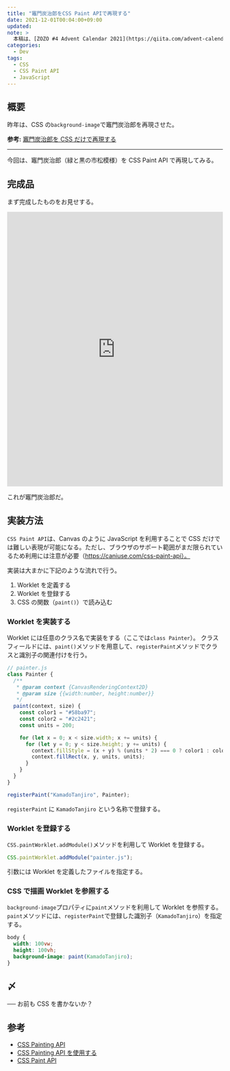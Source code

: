 ```yaml
---
title: "竈門炭治郎をCSS Paint APIで再現する"
date: 2021-12-01T00:04:00+09:00
updated:
note: >
  本稿は、[ZOZO #4 Advent Calendar 2021](https://qiita.com/advent-calendar/2021/zozo) 1日目の記事です。
categories:
  - Dev
tags:
  - CSS
  - CSS Paint API
  - JavaScript
---
```


## 概要

昨年は、CSS の`background-image`で竈門炭治郎を再現させた。

**参考:** [竈門炭治郎を CSS だけで再現する](https://b.0218.jp/202012230000.html)

---

今回は、竈門炭治郎（緑と黒の市松模様）を CSS Paint API で再現してみる。

## 完成品

まず完成したものをお見せする。

<iframe height="640" style="width: 100%;" scrolling="no" title="Tanjiro Kamado 2" src="https://codepen.io/hiro0218/embed/Yzxmwop?default-tab=html%2Cresult&theme-id=light" frameborder="no" loading="lazy" allowtransparency="true" allowfullscreen="true">
  See the Pen <a href="https://codepen.io/hiro0218/pen/Yzxmwop">
  Tanjiro Kamado 2</a> by hiro (<a href="https://codepen.io/hiro0218">@hiro0218</a>)
  on <a href="https://codepen.io">CodePen</a>.
</iframe>

これが竈門炭治郎だ。

## 実装方法

`CSS Paint API`は、Canvas のように JavaScript を利用することで CSS だけでは難しい表現が可能になる。ただし、ブラウザのサポート範囲がまだ限られているため利用には注意が必要（https://caniuse.com/css-paint-api）。

実装は大まかに下記のような流れで行う。

1. Worklet を定義する
2. Worklet を登録する
3. CSS の関数（`paint()`）で読み込む

### Worklet を実装する

Worklet には任意のクラス名で実装をする（ここでは`class Painter`）。
クラスフィールドには、`paint()`メソッドを用意して、`registerPaint`メソッドでクラスと識別子の関連付けを行う。

```js
// painter.js
class Painter {
  /**
   * @param context {CanvasRenderingContext2D}
   * @param size {{width:number, height:number}}
   */
  paint(context, size) {
    const color1 = "#58ba97";
    const color2 = "#2c2421";
    const units = 200;

    for (let x = 0; x < size.width; x += units) {
      for (let y = 0; y < size.height; y += units) {
        context.fillStyle = (x + y) % (units * 2) === 0 ? color1 : color2;
        context.fillRect(x, y, units, units);
      }
    }
  }
}

registerPaint("KamadoTanjiro", Painter);
```

`registerPaint` に `KamadoTanjiro` という名称で登録する。

### Worklet を登録する

`CSS.paintWorklet.addModule()`メソッドを利用して Worklet を登録する。

```js
CSS.paintWorklet.addModule("painter.js");
```

引数には Worklet を定義したファイルを指定する。

### CSS で描画 Worklet を参照する

`background-image`プロパティに`paint`メソッドを利用して Worklet を参照する。
`paint`メソッドには、`registerPaint`で登録した識別子（`KamadoTanjiro`）を指定する。

```css
body {
  width: 100vw;
  height: 100vh;
  background-image: paint(KamadoTanjiro);
}
```

## 〆

── お前も CSS を書かないか？

## 参考

- [CSS Painting API](https://developer.mozilla.org/ja/docs/Web/API/CSS_Painting_API)
- [CSS Painting API を使用する](https://developer.mozilla.org/ja/docs/Web/API/CSS_Painting_API/Guide)
- [CSS Paint API](https://developers.google.cn/web/updates/2018/01/paintapi?hl=PL)
